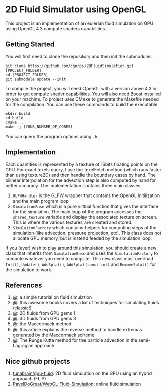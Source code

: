# 2D Fluid Simulator using OpenGL 
This project is an implementation of an eulerian fluid simulation on GPU using OpenGL 4.3 compute shaders capabilities.
## Getting Started
You will first need to clone the repository
and then init the submodules
```
git clone https://github.com/cgurps/2DFluidSimulation.git [PROJECT_FOLDER]
cd [PROJECT_FOLDER]
git submodule update --init
```
To compile the project, you will need OpenGL with a version above 4.3 in order to get compute shader capabilities. 
You will also need [Boost](https://www.boost.org/) installed on your machine. To project uses CMake to generate 
the Makefile needed for the compilation. You can use these commands to build the executable
```
mkdir build
cd build
cmake ..
make -j [YOUR_NUMBER_OF_CORES]
```
You can query the program options using `-h`.

## Implementation
Each quantities is represented by a texture of 16bits floating points on the GPU. For exact texels query, 
I use the texelFetch method (which runs faster than using texture2D) and then handle the boundary cases 
by hand. The bilinear interpolation for the advection step is also computed by hand for better accuracy. 
The implementation contains three main classes:
1. `GLFWHandler` is the GLFW wrapper that contains the OpenGL initilization and the main program loop
2. `SimulationBase` which is a pure virtual function that gives the interface for the simulation. 
The main loop of the program accesses the `shared_texture` variable and display the associated texture on screen. 
This is where the various textures are created and stored.
3. `SimulationFactory` which contains helpers for computing steps of the simulation (like advection, 
    pressure projection, etc). This class does not allocate GPU memory, but is instead feeded by the simulation loop.

If you (ever) wish to play around this simulation, you should create a new class that inherits from `SimulationBase` and uses the 
`SimulationFactory` to compute whatever you need to compute. This new class must overload `Init()`, `Update()`, `AddSplat()`, 
  `AddSplat(const int)` and `RemoveSplat()` for the simulation to work.

## References
1. [@](http://jamie-wong.com/2016/08/05/webgl-fluid-simulation/): a simple tutorial on fluid simulation
2. [@](https://www.cs.ubc.ca/~rbridson/fluidsimulation/fluids_notes.pdf): this awesome books covers a lot of techniques for simulating fluids (classic!)
3. [@](https://cg.informatik.uni-freiburg.de/intern/seminar/gridFluids_GPU_Gems.pdf): 2D fluids from GPU gems 1
4. [@](https://www.cs.cmu.edu/~kmcrane/Projects/GPUFluid/): 3D fluids from GPU gems 3
5. [@](http://physbam.stanford.edu/~fedkiw/papers/stanford2006-09.pdf): the Maccormack method
6. [@](https://pdfs.semanticscholar.org/e1b5/f19526125df4de425f00f74a5271898e3258.pdf): this article explains the reverse method to handle extremas generated by the Maccormack scheme
7. [@](https://en.wikipedia.org/wiki/Runge%E2%80%93Kutta_methods): The Runge Kutta method for the particle advection in the semi-Lagragian approach

## Nice github projects
1. [tunabrain/gpu-fluid](https://github.com/tunabrain/gpu-fluid): 2D fluid simulation on the GPU using an hydrid approach (FLIP)
2. [PavelDoGreat/WebGL-Fluid-Simulation](https://github.com/PavelDoGreat/WebGL-Fluid-Simulation): online fluid simulation

